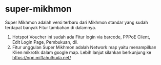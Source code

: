 # super-mikhmon
Super Mikhmon adalah versi terbaru dari Mikhmon standar yang sudah terdapat banyak Fitur tambahan di dalamnya.
1. Hotspot Voucher ini sudah ada Fitur login via barcode, PPPoE Client, Edit Login Page, Pembukuan, dll.
2. Fitur unggulan Super Mikhmon adalah Network map yaitu menampilkan Klien mikrotik dalam google map.
Lebih lanjut silahkan berkunjung ke https://vpn.miftahulhuda.net/

